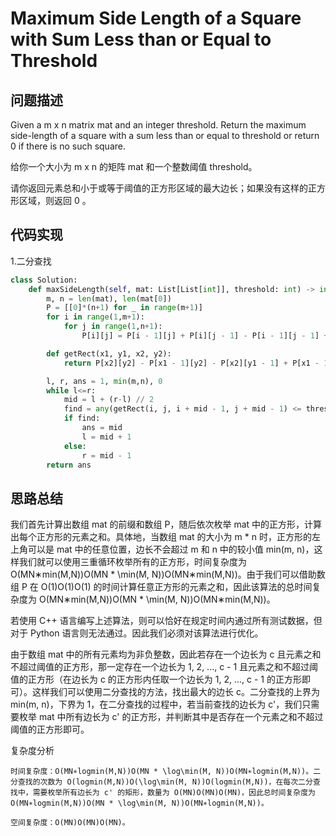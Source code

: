 #  Maximum Side Length of a Square with Sum Less than or Equal to Threshold

## 问题描述

Given a m x n matrix mat and an integer threshold. Return the maximum side-length of a square with a sum less than or equal to threshold or return 0 if there is no such square.

给你一个大小为 m x n 的矩阵 mat 和一个整数阈值 threshold。

请你返回元素总和小于或等于阈值的正方形区域的最大边长；如果没有这样的正方形区域，则返回 0 。


## 代码实现

1.二分查找
```python
class Solution:
    def maxSideLength(self, mat: List[List[int]], threshold: int) -> int:
        m, n = len(mat), len(mat[0])
        P = [[0]*(n+1) for _ in range(m+1)]
        for i in range(1,m+1):
            for j in range(1,n+1):
                P[i][j] = P[i - 1][j] + P[i][j - 1] - P[i - 1][j - 1] + mat[i - 1][j - 1]

        def getRect(x1, y1, x2, y2): 
            return P[x2][y2] - P[x1 - 1][y2] - P[x2][y1 - 1] + P[x1 - 1][y1 - 1]

        l, r, ans = 1, min(m,n), 0
        while l<=r:
            mid = l + (r-l) // 2
            find = any(getRect(i, j, i + mid - 1, j + mid - 1) <= threshold for i in range(1, m - mid + 2) for j in range(1, n - mid + 2))
            if find:
                ans = mid
                l = mid + 1
            else:
                r = mid - 1
        return ans
```


## 思路总结

我们首先计算出数组 mat 的前缀和数组 P，随后依次枚举 mat 中的正方形，计算出每个正方形的元素之和。具体地，当数组 mat 的大小为 m * n 时，正方形的左上角可以是 mat 中的任意位置，边长不会超过 m 和 n 中的较小值 min(m, n)，这样我们就可以使用三重循环枚举所有的正方形，时间复杂度为 O(MN∗min⁡(M,N))O(MN * \min(M, N))O(MN∗min(M,N))。由于我们可以借助数组 P 在 O(1)O(1)O(1) 的时间计算任意正方形的元素之和，因此该算法的总时间复杂度为 O(MN∗min⁡(M,N))O(MN * \min(M, N))O(MN∗min(M,N))。

若使用 C++ 语言编写上述算法，则可以恰好在规定时间内通过所有测试数据，但对于 Python 语言则无法通过。因此我们必须对该算法进行优化。

由于数组 mat 中的所有元素均为非负整数，因此若存在一个边长为 c 且元素之和不超过阈值的正方形，那一定存在一个边长为 1, 2, ..., c - 1 且元素之和不超过阈值的正方形（在边长为 c 的正方形内任取一个边长为 1, 2, ..., c - 1 的正方形即可）。这样我们可以使用二分查找的方法，找出最大的边长 c。二分查找的上界为 min(m, n)，下界为 1，在二分查找的过程中，若当前查找的边长为 c'，我们只需要枚举 mat 中所有边长为 c' 的正方形，并判断其中是否存在一个元素之和不超过阈值的正方形即可。

复杂度分析

    时间复杂度：O(MN∗log⁡min⁡(M,N))O(MN * \log\min(M, N))O(MN∗logmin(M,N))。二分查找的次数为 O(log⁡min⁡(M,N))O(\log\min(M, N))O(logmin(M,N))，在每次二分查找中，需要枚举所有边长为 c' 的矩形，数量为 O(MN)O(MN)O(MN)，因此总时间复杂度为 O(MN∗log⁡min⁡(M,N))O(MN * \log\min(M, N))O(MN∗logmin(M,N))。

    空间复杂度：O(MN)O(MN)O(MN)。
